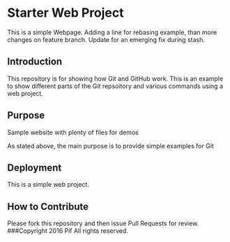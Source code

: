 # Starter Web Project
This is a simple Webpage.
Adding a line for rebasing example, than
more changes on feature branch.
Update for an emerging fix during stash.

## Introduction
This repository is for showing how Git and GitHub work.
This is an example to show different parts of the Git repsoitory and various commands using a web project.

## Purpose

Sample website with plenty of files for demos

As stated above, the main purpose is to provide simple examples for Git

## Deployment

This is a simple web project.

## How to Contribute

Please fork this repository and then issue Pull Requests for review.
###Copyright
2016 Pif All rights reserved.